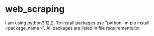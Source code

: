 # web_scraping

I am using python3.12.2. To install packages use "python -m pip install <package_name>". All packages are listed in file requirements.txt

